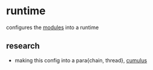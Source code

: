 # runtime

configures the [modules](../modules/) into a runtime

## research

* making this config into a para{chain, thread}, [cumulus](https://github.com/paritytech/cumulus)